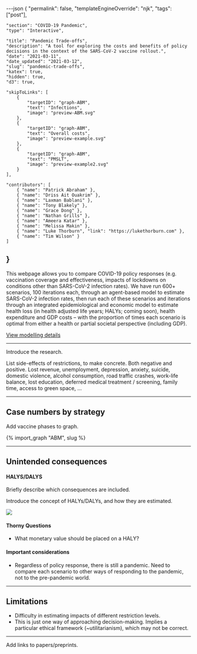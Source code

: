 ---json
{
	"permalink": false,
	"templateEngineOverride": "njk",
	"tags": ["post"],
	
	"section": "COVID-19 Pandemic",
	"type": "Interactive",
	
	"title": "Pandemic Trade-offs",
	"description": "A tool for exploring the costs and benefits of policy decisions in the context of the SARS-CoV-2 vaccine rollout.",
	"date": "2021-03-11",
	"date_updated": "2021-03-12",
	"slug": "pandemic-trade-offs",
	"katex": true,
	"hidden": true,
	"d3": true,

	"skipToLinks": [
		{
			"targetID": "graph-ABM",
			"text": "Infections",
			"image": "preview-ABM.svg"
		},
		{
			"targetID": "graph-ABM",
			"text": "Overall costs",
			"image": "preview-example.svg"
		},
		{
			"targetID": "graph-ABM",
			"text": "PMSLT",
			"image": "preview-example2.svg"
		}
	],

	"contributors": [
		{ "name": "Patrick Abraham" },		
		{ "name": "Driss Ait Ouakrim" },
		{ "name": "Laxman Bablani" },
		{ "name": "Tony Blakely" },
		{ "name": "Grace Dong" },
		{ "name": "Nathan Grills" },
		{ "name": "Ameera Katar" },
		{ "name": "Melissa Makin" },
		{ "name": "Luke Thorburn", "link": "https://lukethorburn.com" },
		{ "name": "Tim Wilson" }
	]
}
---

This webpage allows you to compare COVID-19 policy responses (e.g. vaccination coverage and effectiveness, impacts of lockdowns on conditions other than SARS-CoV-2 infection rates).  We have run 600+ scenarios, 100 iterations each, through an agent-based model to estimate SARS-CoV-2 infection rates, then run each of these scenarios and iterations through an integrated epidemiological and economic model to estimate health loss (in health adjusted life years; HALYs; coming soon), health expenditure and GDP costs – with the proportion of times each scenario is optimal from either a health or partial societal perspective (including GDP).

<a href="/pandemic-trade-offs-detail/" class="button-small with-arrow" target="_blank" rel="noopener noreferrer">View modelling details</a>

---

Introduce the research.

List side-effects of restrictions, to make concrete. Both negative and positive. Lost revenue, unemployment, depression, anxiety, suicide, domestic violence, alcohol consumption, road traffic crashes, work-life balance, lost education, deferred medical treatment / screening, family time, access to green space, ...

---

## Case numbers by strategy

Add vaccine phases to graph.

{% import_graph "ABM", slug %}


---

## Unintended consequences

#### HALYS/DALYS

Briefly describe which consequences are included.

Introduce the concept of HALYs/DALYs, and how they are estimated.

<div class="fig outset-1">
	<img src="/img/lockdown2.png" />
</div>

#### Thorny Questions

- What monetary value should be placed on a HALY?

#### Important considerations

- Regardless of policy response, there is still a pandemic. Need to compare each scenario to other ways of responding to the pandemic, not to the pre-pandemic world.

---

## Limitations

- Difficulty in estimating impacts of different restriction levels.
- This is just one way of approaching decision-making. Implies a particular ethical framework (\~utilitarianism), which may not be correct.

---

Add links to papers/preprints.